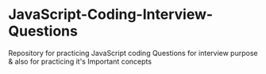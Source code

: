 # JavaScript-Coding-Interview-Questions
Repository for practicing JavaScript coding Questions for interview purpose & also 
for practicing it's Important concepts
